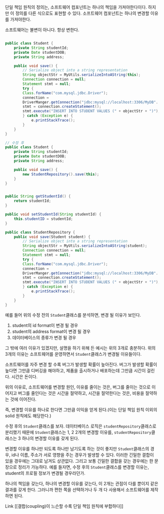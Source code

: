 단일 책임 원칙의 정의는, 소프트웨어 컴포넌트는 하나의 책임을 가져야한다이다.
하지만 이 정의를 다른 식으로도 표현할 수 있다.
소프트웨어 컴포넌트는 하나의 변경할 이유를 가져야한다.

소프트웨어는 불변이 아니다. 항상 변한다.

```java

public class Student {
    private String studentId;
    private Date studentDOB;
    private String address;

    public void save() {
        // Serialize object into a string representation
        String objectStr = MyUtils.serializeIntoAString(this);
        Connection connection = null;
        Statement stmt = null;
        try {
        Class.forName("com.mysql.jdbc.Driver");
        connection =
        DriverManger.getConnection("jdbc:mysql://localhost:3306/MyDB". "root", "password");
        stmt = connection.createStatement();
        stmt.execute("INSERT INTO STUDENT VALUES (" + objectStr + ")");
        } catch (Exception e) {
            e.printStackTrace();
        }
    }
}

// 수정 후
public class Student {
    private String studentId;
    private Date studentDOB;
    private String address;

    public void save() {
        new StudentRepository().save(this);
    }
}


public String getStudentId() {
    return studentId;
}

public void setStudentId(String studentId) {
    this.studentID = studentId;
}

public class StudentRepository {
    public void save(Student student) {
        // Serialize object into a string representation
        String objectStr = MyUtils.serializeIntoAString(student);
        Connection connection = null;
        Statement stmt = null;
        try {
        Class.forName("com.mysql.jdbc.Driver");
        connection =
        DriverManger.getConnection("jdbc:mysql://localhost:3306/MyDB". "root", "password");
        stmt = connection.createStatement();
        stmt.execute("INSERT INTO STUDENT VALUES (" + objectStr + ")");
        } catch (Exception e) {
            e.printStackTrace();
        }
    }
}


```

예를 들어 위의 수정 전의 `Student`클래스를 분석하면, 변경 될 이유가 보인다.
1. student의 id format이 변경 될 경우
2. student의 address format이 변경 될 경우
3. 데이터베이스의 종류가 변경 될 경우

그 밖에 여러 이유가 있겠지만, 설명을 하기 위해 든 예시는 위의 3개로 충분하다.
위의 3개의 이유는 소프트웨어를 운영하면서 `Student`클래스가 변경될 이유들이다.

소프트웨어를 자주 변경 할 수록 버그가 발생할 확률이 높아진다.
버그가 발생할 확률이 높다면 그만큼 디버깅을 해야하고, 제품을 출시하거나 배포하는데 그만큼 시간이 걸린다.
시간은 돈이다. 

위의 이유로, 소프트웨어를 변경할 원인, 이유를 줄이는 것은, 버그를 줄이는 것으로 이어지고 버그를 줄인다는 것은 시간을 절약하고, 시간을 절약한다는 것은, 비용을 절약하는 것에 이어진다.

즉, 변경할 이유를 하나로 한다면 그만큼 이익을 얻게 된다.(이는 단일 책임 원칙 이외의 solid 원칙에도 해당한다.)


수정 후의 `Student`클래스를 보자. 데이터베이스 로직은 `studentRepository`클래스로 분리했기 때문에
`Student`클래스는 1, 2 2개의 변경할 이유를, `studentRepository`클래스는 3 하나의 변경할 이유를 갖게 된다. 

변경할 이유를 하나만 되도록 하나만 남기도록 하는 것이 좋지만 `Student`클래스의 경우, id나 이름, 주소가
서로 영향을 주는 경우가 발생할 수 있다. 이러한 긴밀한 결합이 있을 경우에는 그대로 남겨도 상관없다.
그리고 보통 긴밀한 결합을 갖는 경우에는 한 문장으로 정리가 가능하다.
예를 들자면, 수정 후의 `Student`클래스를 변경할 이유는, student의 프로필 정보가 변경될 경우라던가.

하나의 책임을 갖는다, 하나의 변경할 이유를 갖는다, 이 2개는 관점이 다를 뿐이지 같은 결과를 갖게 한다.
그러니까 편한 쪽을 선택하거나 두 개 다 사용해서 소프트웨어를 제작하면 된다.


Link
[[결합(coupling)이 느슨할 수록 단일 책임 원칙에 부합하다]]